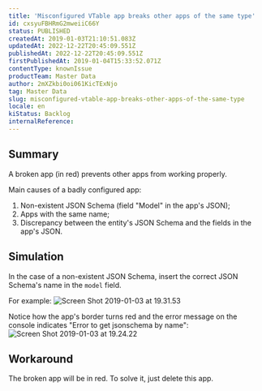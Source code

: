 ```yaml
---
title: 'Misconfigured VTable app breaks other apps of the same type'
id: cxsyuFBHRmG2mweiiC66Y
status: PUBLISHED
createdAt: 2019-01-03T21:10:51.083Z
updatedAt: 2022-12-22T20:45:09.551Z
publishedAt: 2022-12-22T20:45:09.551Z
firstPublishedAt: 2019-01-04T15:33:52.071Z
contentType: knownIssue
productTeam: Master Data
author: 2mXZkbi0oi061KicTExNjo
tag: Master Data
slug: misconfigured-vtable-app-breaks-other-apps-of-the-same-type
locale: en
kiStatus: Backlog
internalReference: 
---
```


## Summary

A broken app (in red) prevents other apps from working properly.

Main causes of a badly configured app:
1. Non-existent JSON Schema (field "Model" in the app's JSON);
2. Apps with the same name;
3. Discrepancy between the entity's JSON Schema and the fields in the app's JSON.

## Simulation

In the case of a non-existent JSON Schema, insert the correct JSON Schema's name in the `model` field.

For example: ![Screen Shot 2019-01-03 at 19.31.53](//images.ctfassets.net/alneenqid6w5/EVwmyhWMmGmcs2Y8wEQiw/ddbf9f821818f2c061a5f262ee43e675/Screen_Shot_2019-01-03_at_19.31.53.png)

Notice how the app's border turns red and the error message on the console indicates "Error to get jsonschema by name": ![Screen Shot 2019-01-03 at 19.24.22](//images.ctfassets.net/alneenqid6w5/62I23QUXPauQGGcUcoCucK/b484536ae3e462823b7715ff52a737ea/Screen_Shot_2019-01-03_at_19.24.22.png)

## Workaround

The broken app will be in red. To solve it, just delete this app.

